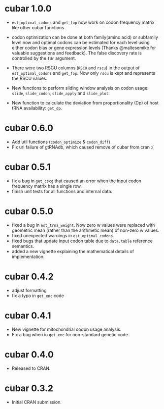 # cubar 1.0.0

* `est_optimal_codons` and `get_fop` now work on codon frequency matrix like
  other cubar functions.
  
* codon optimization can be done at both family(amino acid) or subfamily level
  now and optimal codons can be estimated for each level using either codon
  bias or gene expression levels (Thanks @maltesemike for valuable suggestions
  and feedback). The false discovery rate is controlled by the `fdr` argument.
  
* There were two RSCU columns (`RSCU` and `rscu`) in the output of
  `est_optimal_codons` and `get_fop`. Now only `rscu` is kept and represents
  the RSCU values.
  
* New functions to perform sliding window analysis on codon usage: `slide`,
  `slide_codon`, `slide_apply` and `slide_plot`.

* New function to calculate the deviation from proportionality (Dp) of host
  tRNA availability: `get_dp`.

# cubar 0.6.0

* Add util functions (`codon_optimize` & `codon_diff`)
* Fix url failure of gtRNAdb, which caused remove of cubar from cran :(

# cubar 0.5.1

* fix a bug in `get_cscg` that caused an error when the input codon frequency
  matrix has a single row.
* finish unit tests for all functions and internal data.

# cubar 0.5.0

* fixed a bug in `est_trna_weight`. Now zero w values were replaced with
  geometric mean (rather than the arithmetic mean) of non-zero w values.
* fixed unexpected warnings in `est_optimal_codons`.
* fixed bugs that update input codon table due to `data.table` reference
  semantics.
* added a new vignette explaining the mathematical details of implementation.

# cubar 0.4.2

* adjust formatting
* fix a typo in `get_enc` code

# cubar 0.4.1

* New vignette for mitochondrial codon usage analysis.
* Fix a bug when in `get_enc` for non-standard genetic code.

# cubar 0.4.0

* Released to CRAN.

# cubar 0.3.2

* Initial CRAN submission.
